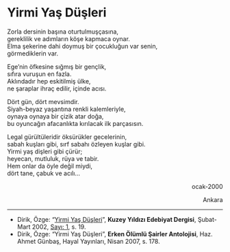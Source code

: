 # Yirmi Yaş Düşleri  
  
Zorla dersinin başına oturtulmuşçasına,  
gereklilik ve adımların köşe kapmaca oynar.  
Elma şekerine dahi doymuş bir çocukluğun var senin,  
görmediklerin var.  
  
Ege’nin öfkesine sığmış bir gençlik,  
sıfıra vuruşun en fazla.  
Aklındadır hep eskitilmiş ülke,  
ne şaraplar ihraç edilir, içinde acısı.  
  
Dört gün, dört mevsimdir.  
Siyah-beyaz yaşantına renkli kalemleriyle,  
oynaya oynaya bir çizik atar doğa,  
bu oyuncağın afacanlıkta kırılacak ilk parçasısın.  
  
Legal gürültüleridir öksürükler gecelerinin,  
sabah kuşları gibi, sırf sabahı özleyen kuşlar gibi.  
Yirmi yaş dişleri gibi çürür;  
heyecan, mutluluk, rüya ve tabir.  
Hem onlar da öyle değil miydi,  
dört tane, çabuk ve acılı...  
  
  
<div style="text-align: right"><p>ocak-2000</p><p>Ankara</p></div>

---
- Dirik, Özge: “[Yirmi Yaş Düşleri](https://kuzeyyildizi.com/dergi/1/yirmi.yas.dusleri-ozge.dirik)”, **Kuzey Yıldızı Edebiyat Dergisi**, Şubat-Mart 2002, [Sayı: 1](https://kuzeyyildizi.com/files/ky01.pdf), s. 19.
- Dirik, Özge: “Yirmi Yaş Düşleri”, **Erken Ölümlü Şairler Antolojisi**, Haz. Ahmet Günbaş, Hayal Yayınları,
Nisan 2007, s. 178.
